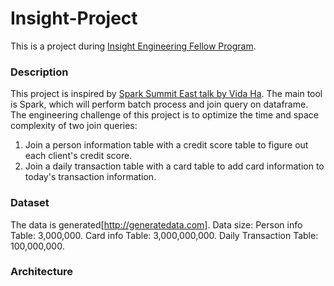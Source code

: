 # Insight-Project
This is a project during  [Insight Engineering Fellow Program](https://www.insightdataengineering.com/).

### Description
This project is inspired by [Spark Summit East talk by Vida Ha](https://www.youtube.com/watch?v=fp53QhSfQcI).
The main tool is Spark, which will perform batch process and join query on dataframe.
The engineering challenge of this project is to optimize the time and space complexity of two join queries:
1. Join a person information table with a credit score table to figure out each client's credit score.
2. Join a daily transaction table with a card table to add card information to today's transaction information.

### Dataset
The data is generated[http://generatedata.com].
Data size:
Person info Table: 3,000,000.
Card info Table: 3,000,000,000.
Daily Transaction Table: 100,000,000.

### Architecture
